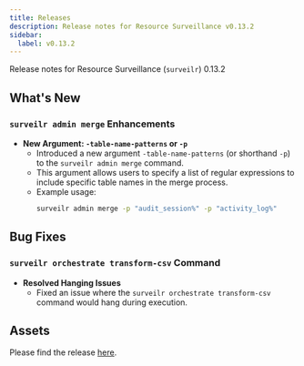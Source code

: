 ```yaml
---
title: Releases
description: Release notes for Resource Surveillance v0.13.2
sidebar:
  label: v0.13.2
---
```


Release notes for Resource Surveillance (`surveilr`) 0.13.2

## What's New

### `surveilr admin merge` Enhancements

- **New Argument: `-table-name-patterns` or `-p`**
  - Introduced a new argument `-table-name-patterns` (or shorthand `-p`) to the `surveilr admin merge` command.
  - This argument allows users to specify a list of regular expressions to include specific table names in the merge process.
  - Example usage:
    ```bash
    surveilr admin merge -p "audit_session%" -p "activity_log%"
    ```
## Bug Fixes

### `surveilr orchestrate transform-csv` Command

- **Resolved Hanging Issues**
  - Fixed an issue where the `surveilr orchestrate transform-csv` command would hang during execution.


## Assets
Please find the release [here](https://github.com/opsfolio/releases.opsfolio.com/releases/tag/0.13.2).